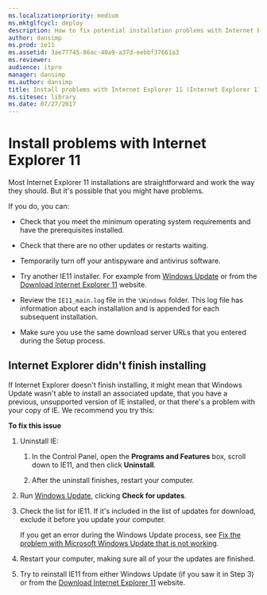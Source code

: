 ```yaml
---
ms.localizationpriority: medium
ms.mktglfcycl: deploy
description: How to fix potential installation problems with Internet Explorer 11
author: dansimp
ms.prod: ie11
ms.assetid: 3ae77745-86ac-40a9-a37d-eebbf37661a3
ms.reviewer: 
audience: itpro
manager: dansimp
ms.author: dansimp
title: Install problems with Internet Explorer 11 (Internet Explorer 11 for IT Pros)
ms.sitesec: library
ms.date: 07/27/2017
---
```



# Install problems with Internet Explorer 11
Most Internet Explorer 11 installations are straightforward and work the way they should. But it's possible that you might have problems.

If you do, you can:

-   Check that you meet the minimum operating system requirements and have the prerequisites installed.

-   Check that there are no other updates or restarts waiting.

-   Temporarily turn off your antispyware and antivirus software.

-   Try another IE11 installer. For example from [Windows Update](https://go.microsoft.com/fwlink/p/?LinkId=302315) or from the [Download Internet Explorer 11](https://go.microsoft.com/fwlink/p/?linkid=327753) website.

-   Review the `IE11_main.log` file in the `\Windows` folder. This log file has information about each installation and is appended for each subsequent installation.

-   Make sure you use the same download server URLs that you entered during the Setup process.

## Internet Explorer didn't finish installing
If Internet Explorer doesn't finish installing, it might mean that Windows Update wasn't able to install an associated update, that you have a previous, unsupported version of IE installed, or that there's a problem with your copy of IE. We recommend you try this:

 **To fix this issue**

1.  Uninstall IE:

    1.  In the Control Panel, open the **Programs and Features** box, scroll down to IE11, and then click **Uninstall**.

    2.  After the uninstall finishes, restart your computer.

2.  Run [Windows Update](https://go.microsoft.com/fwlink/p/?LinkId=302315), clicking **Check for updates**.

3.  Check the list for IE11. If it's included in the list of updates for download, exclude it before you update your computer.<p>
If you get an error during the Windows Update process, see [Fix the problem with Microsoft Windows Update that is not working](https://go.microsoft.com/fwlink/p/?LinkId=302316).

4.  Restart your computer, making sure all of your the updates are finished.

5.  Try to reinstall IE11 from either Windows Update (if you saw it in Step 3) or from the [Download Internet Explorer 11](https://go.microsoft.com/fwlink/p/?linkid=327753) website.



 

 



